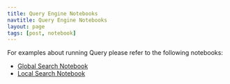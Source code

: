 ```yaml
---
title: Query Engine Notebooks
navtitle: Query Engine Notebooks
layout: page
tags: [post, notebook]
---
```


For examples about running Query please refer to the following notebooks:

- [Global Search Notebook](../global_search_nb)
- [Local Search Notebook](../local_search_nb)
